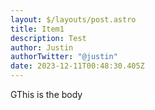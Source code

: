 ```yaml
---
layout: $/layouts/post.astro
title: Item1
description: Test
author: Justin
authorTwitter: "@justin"
date: 2023-12-11T00:48:30.405Z
---
```

GThis is the body